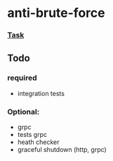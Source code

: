 # anti-brute-force

### [Task](task.md)

## Todo
### required
* integration tests
### Optional:
* grpc
* tests grpc
* heath checker
* graceful shutdown (http, grpc)